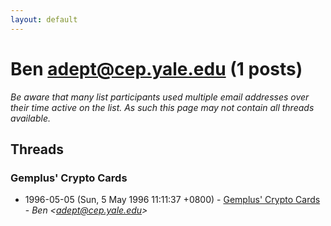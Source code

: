 ```yaml
---
layout: default
---
```


# Ben <adept@cep.yale.edu> (1 posts)

_Be aware that many list participants used multiple email addresses over their time active on the list. As such this page may not contain all threads available._

## Threads

### Gemplus' Crypto Cards
+ 1996-05-05 (Sun, 5 May 1996 11:11:37 +0800) - [Gemplus' Crypto Cards](/archive/1996/05/23b50ffe6c8d7fe4d2d9a2b0c48b378036ce7268d9dd5d479024ff8a520f1a9d) - _Ben \<adept@cep.yale.edu\>_

